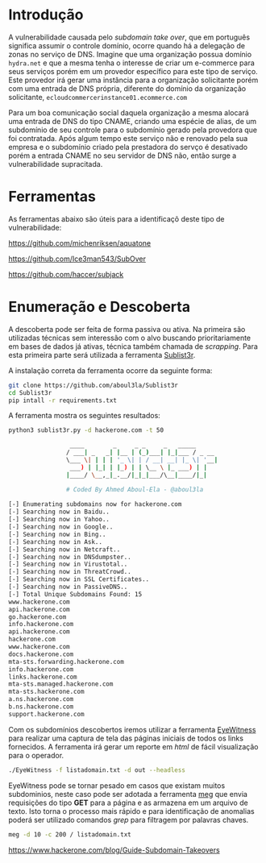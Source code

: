 # Introdução

A vulnerabilidade causada pelo *subdomain take over*, que em português significa assumir o controle domínio, ocorre quando há a delegação de zonas no serviço de DNS. Imagine que uma organização possua domínio ```hydra.net``` e que a mesma tenha o interesse de criar um e-commerce para seus serviços porém em um provedor específico para este tipo de serviço. Este provedor irá gerar uma instância para a organização solicitante porém com uma entrada de DNS própria, diferente do domínio da organização solicitante, ```ecloudcommercerinstance01.ecommerce.com```

Para um boa comunicação social daquela organização a mesma alocará uma entrada de DNS do tipo CNAME, criando uma espécie de alias, de um subdomínio de seu controle para o subdomínio gerado pela provedora que foi contratada. Após algum tempo este serviço não e renovado pela sua empresa e o subdomínio criado pela prestadora do servço é desativado porém a entrada CNAME no seu servidor de DNS não, então surge a vulnerabilidade supracitada.

# Ferramentas

As ferramentas abaixo são úteis para a identificaçõ deste tipo de vulnerabilidade:

https://github.com/michenriksen/aquatone

https://github.com/Ice3man543/SubOver

https://github.com/haccer/subjack

# Enumeração e Descoberta

A descoberta pode ser feita de forma passiva ou ativa. Na primeira são utilizadas técnicas sem interessão com o alvo buscando prioritariamente em bases de dados já ativas, técnica também chamada de *scrapping*. Para esta primeira parte será utilizada a ferramenta [Sublist3r](https://github.com/aboul3la/Sublist3r).

A instalação correta da ferramenta ocorre da seguinte forma:

```bash
git clone https://github.com/aboul3la/Sublist3r
cd Sublist3r
pip intall -r requirements.txt
```

A ferramenta mostra os seguintes resultados:

```bash
python3 sublist3r.py -d hackerone.com -t 50

                 ____        _     _ _     _   _____
                / ___| _   _| |__ | (_)___| |_|___ / _ __
                \___ \| | | | '_ \| | / __| __| |_ \| '__|
                 ___) | |_| | |_) | | \__ \ |_ ___) | |
                |____/ \__,_|_.__/|_|_|___/\__|____/|_|

                # Coded By Ahmed Aboul-Ela - @aboul3la
    
[-] Enumerating subdomains now for hackerone.com
[-] Searching now in Baidu..
[-] Searching now in Yahoo..
[-] Searching now in Google..
[-] Searching now in Bing..
[-] Searching now in Ask..
[-] Searching now in Netcraft..
[-] Searching now in DNSdumpster..
[-] Searching now in Virustotal..
[-] Searching now in ThreatCrowd..
[-] Searching now in SSL Certificates..
[-] Searching now in PassiveDNS..
[-] Total Unique Subdomains Found: 15
www.hackerone.com
api.hackerone.com
go.hackerone.com
info.hackerone.com
api.hackerone.com
hackerone.com
www.hackerone.com
docs.hackerone.com
mta-sts.forwarding.hackerone.com
info.hackerone.com
links.hackerone.com
mta-sts.managed.hackerone.com
mta-sts.hackerone.com
a.ns.hackerone.com
b.ns.hackerone.com
support.hackerone.com
```
Com os subdomínios descobertos iremos utilizar a ferramenta [EyeWitness](https://github.com/FortyNorthSecurity/EyeWitness) para realizar uma captura de tela das páginas iniciais de todos os links fornecidos. A ferramenta irá gerar um reporte em *html* de fácil visualização para o operador.

```bash
./EyeWitness -f listadomain.txt -d out --headless
```

EyeWitness pode se tornar pesado em casos que existam muitos subdominios, neste caso pode ser adotada a ferramenta [meg](https://github.com/tomnomnom/meg) que envia requisições do tipo **GET** para a página e as armazena em um arquivo de texto. Isto torna o processo mais rápido e para identificação de anomalias poderá ser utilizado comandos *grep* para filtragem por palavras chaves.

```bash
meg -d 10 -c 200 / listadomain.txt
```

https://www.hackerone.com/blog/Guide-Subdomain-Takeovers


